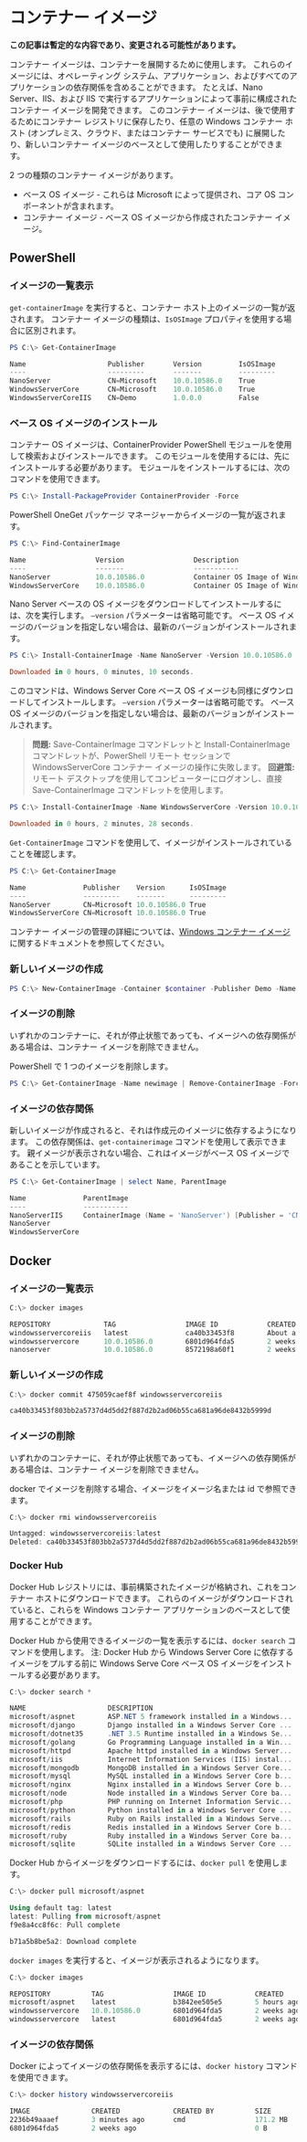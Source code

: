 # コンテナー イメージ

**この記事は暫定的な内容であり、変更される可能性があります。**

コンテナー イメージは、コンテナーを展開するために使用します。 これらのイメージには、オペレーティング システム、アプリケーション、およびすべてのアプリケーションの依存関係を含めることができます。 たとえば、Nano Server、IIS、および IIS で実行するアプリケーションによって事前に構成されたコンテナー イメージを開発できます。 このコンテナー イメージは、後で使用するためにコンテナー レジストリに保存したり、任意の Windows コンテナー ホスト (オンプレミス、クラウド、またはコンテナー サービスでも) に展開したり、新しいコンテナー イメージのベースとして使用したりすることができます。

2 つの種類のコンテナー イメージがあります。

- ベース OS イメージ - これらは Microsoft によって提供され、コア OS コンポーネントが含まれます。
- コンテナー イメージ - ベース OS イメージから作成されたコンテナー イメージ。

## PowerShell

### イメージの一覧表示

`get-containerImage` を実行すると、コンテナー ホスト上のイメージの一覧が返されます。 コンテナー イメージの種類は、`IsOSImage` プロパティを使用する場合に区別されます。

```powershell
PS C:\> Get-ContainerImage

Name                    Publisher       Version         IsOSImage
----                    ---------       -------         ---------
NanoServer              CN=Microsoft    10.0.10586.0    True
WindowsServerCore       CN=Microsoft    10.0.10586.0    True
WindowsServerCoreIIS    CN=Demo         1.0.0.0         False
```

### ベース OS イメージのインストール

コンテナー OS イメージは、ContainerProvider PowerShell モジュールを使用して検索およびインストールできます。 このモジュールを使用するには、先にインストールする必要があります。 モジュールをインストールするには、次のコマンドを使用できます。

```powershell
PS C:\> Install-PackageProvider ContainerProvider -Force
```

PowerShell OneGet パッケージ マネージャーからイメージの一覧が返されます。
```powershell
PS C:\> Find-ContainerImage

Name                 Version                 Description
----                 -------                 -----------
NanoServer           10.0.10586.0            Container OS Image of Windows Server 2016 Techn...
WindowsServerCore    10.0.10586.0            Container OS Image of Windows Server 2016 Techn...
```

Nano Server ベースの OS イメージをダウンロードしてインストールするには、次を実行します。 `–version` パラメーターは省略可能です。 ベース OS イメージのバージョンを指定しない場合は、最新のバージョンがインストールされます。

```powershell
PS C:\> Install-ContainerImage -Name NanoServer -Version 10.0.10586.0

Downloaded in 0 hours, 0 minutes, 10 seconds.
```

このコマンドは、Windows Server Core ベース OS イメージも同様にダウンロードしてインストールします。 `–version` パラメーターは省略可能です。 ベース OS イメージのバージョンを指定しない場合は、最新のバージョンがインストールされます。

>**問題:** Save-ContainerImage コマンドレットと Install-ContainerImage コマンドレットが、PowerShell リモート セッションで WindowsServerCore コンテナー イメージの操作に失敗します。 **回避策:** リモート デスクトップを使用してコンピューターにログオンし、直接 Save-ContainerImage コマンドレットを使用します。

```powershell
PS C:\> Install-ContainerImage -Name WindowsServerCore -Version 10.0.10586.0

Downloaded in 0 hours, 2 minutes, 28 seconds.
```

`Get-ContainerImage` コマンドを使用して、イメージがインストールされていることを確認します。

```powershell
PS C:\> Get-ContainerImage

Name              Publisher    Version      IsOSImage
----              ---------    -------      ---------
NanoServer        CN=Microsoft 10.0.10586.0 True
WindowsServerCore CN=Microsoft 10.0.10586.0 True
```
コンテナー イメージの管理の詳細については、[Windows コンテナー イメージ](../management/manage_images.md)に関するドキュメントを参照してください。

### 新しいイメージの作成

```powershell
PS C:\> New-ContainerImage -Container $container -Publisher Demo -Name DemoImage -Version 1.0
```

### イメージの削除

いずれかのコンテナーに、それが停止状態であっても、イメージへの依存関係がある場合は、コンテナー イメージを削除できません。

PowerShell で 1 つのイメージを削除します。

```powershell
PS C:\> Get-ContainerImage -Name newimage | Remove-ContainerImage -Force
```

### イメージの依存関係

新しいイメージが作成されると、それは作成元のイメージに依存するようになります。 この依存関係は、`get-containerimage` コマンドを使用して表示できます。 親イメージが表示されない場合、これはイメージがベース OS イメージであることを示しています。

```powershell
PS C:\> Get-ContainerImage | select Name, ParentImage

Name              ParentImage
----              -----------
NanoServerIIS     ContainerImage (Name = 'NanoServer') [Publisher = 'CN=Microsoft', Version = '10.0.10586.0']
NanoServer
WindowsServerCore
```

## Docker

### イメージの一覧表示

```powershell
C:\> docker images

REPOSITORY             TAG                 IMAGE ID            CREATED              VIRTUAL SIZE
windowsservercoreiis   latest              ca40b33453f8        About a minute ago   44.88 MB
windowsservercore      10.0.10586.0        6801d964fda5        2 weeks ago          0 B
nanoserver             10.0.10586.0        8572198a60f1        2 weeks ago          0 B
```

### 新しいイメージの作成

```powershell
C:\> docker commit 475059caef8f windowsservercoreiis

ca40b33453f803bb2a5737d4d5dd2f887d2b2ad06b55ca681a96de8432b5999d
```

### イメージの削除

いずれかのコンテナーに、それが停止状態であっても、イメージへの依存関係がある場合は、コンテナー イメージを削除できません。

docker でイメージを削除する場合、イメージをイメージ名または id で参照できます。

```powershell
C:\> docker rmi windowsservercoreiis

Untagged: windowsservercoreiis:latest
Deleted: ca40b33453f803bb2a5737d4d5dd2f887d2b2ad06b55ca681a96de8432b5999d
```

### Docker Hub

Docker Hub レジストリには、事前構築されたイメージが格納され、これをコンテナー ホストにダウンロードできます。 これらのイメージがダウンロードされていると、これらを Windows コンテナー アプリケーションのベースとして使用することができます。

Docker Hub から使用できるイメージの一覧を表示するには、`docker search` コマンドを使用します。 注: Docker Hub から Windows Server Core に依存するイメージをプルする前に Windows Serve Core ベース OS イメージをインストールする必要があります。

```powershell
C:\> docker search *

NAME                    DESCRIPTION                                     STARS     OFFICIAL   AUTOMATED
microsoft/aspnet        ASP.NET 5 framework installed in a Windows...   1         [OK]       [OK]
microsoft/django        Django installed in a Windows Server Core ...   1                    [OK]
microsoft/dotnet35      .NET 3.5 Runtime installed in a Windows Se...   1         [OK]       [OK]
microsoft/golang        Go Programming Language installed in a Win...   1                    [OK]
microsoft/httpd         Apache httpd installed in a Windows Server...   1                    [OK]
microsoft/iis           Internet Information Services (IIS) instal...   1         [OK]       [OK]
microsoft/mongodb       MongoDB installed in a Windows Server Core...   1                    [OK]
microsoft/mysql         MySQL installed in a Windows Server Core b...   1                    [OK]
microsoft/nginx         Nginx installed in a Windows Server Core b...   1                    [OK]
microsoft/node          Node installed in a Windows Server Core ba...   1                    [OK]
microsoft/php           PHP running on Internet Information Servic...   1                    [OK]
microsoft/python        Python installed in a Windows Server Core ...   1                    [OK]
microsoft/rails         Ruby on Rails installed in a Windows Serve...   1                    [OK]
microsoft/redis         Redis installed in a Windows Server Core b...   1                    [OK]
microsoft/ruby          Ruby installed in a Windows Server Core ba...   1                    [OK]
microsoft/sqlite        SQLite installed in a Windows Server Core ...   1                    [OK]
```

Docker Hub からイメージをダウンロードするには、`docker pull` を使用します。

```powershell
C:\> docker pull microsoft/aspnet

Using default tag: latest
latest: Pulling from microsoft/aspnet
f9e8a4cc8f6c: Pull complete

b71a5b8be5a2: Download complete
```

`docker images` を実行すると、イメージが表示されるようになります。

```powershell
C:\> docker images

REPOSITORY          TAG                 IMAGE ID            CREATED             VIRTUAL SIZE
microsoft/aspnet    latest              b3842ee505e5        5 hours ago         101.7 MB
windowsservercore   10.0.10586.0        6801d964fda5        2 weeks ago         0 B
windowsservercore   latest              6801d964fda5        2 weeks ago         0 B
```

### イメージの依存関係

Docker によってイメージの依存関係を表示するには、`docker history` コマンドを使用できます。

```powershell
C:\> docker history windowsservercoreiis

IMAGE               CREATED             CREATED BY          SIZE                COMMENT
2236b49aaaef        3 minutes ago       cmd                 171.2 MB
6801d964fda5        2 weeks ago                             0 B
```



<!--HONumber=Jan16_HO1-->
